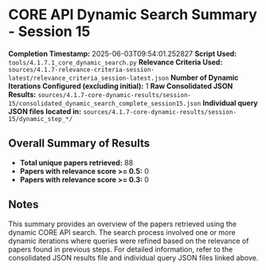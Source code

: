 # CORE API Dynamic Search Summary - Session 15

**Completion Timestamp:** 2025-06-03T09:54:01.252827
**Script Used:** `tools/4.1.7.1_core_dynamic_search.py`
**Relevance Criteria Used:** `sources/4.1.7-relevance-criteria-session-latest/relevance_criteria_session-latest.json`
**Number of Dynamic Iterations Configured (excluding initial):** 1
**Raw Consolidated JSON Results:** `sources/4.1.7-core-dynamic-results/session-15/consolidated_dynamic_search_complete_session15.json`
**Individual query JSON files located in:** `sources/4.1.7-core-dynamic-results/session-15/dynamic_step_*/`

## Overall Summary of Results

- **Total unique papers retrieved:** 88
- **Papers with relevance score >= 0.5:** 0
- **Papers with relevance score >= 0.3:** 0

## Notes

This summary provides an overview of the papers retrieved using the dynamic CORE API search. The search process involved one or more dynamic iterations where queries were refined based on the relevance of papers found in previous steps. For detailed information, refer to the consolidated JSON results file and individual query JSON files linked above.
